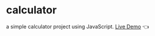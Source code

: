 # calculator
a simple calculator project using JavaScript.
[Live Demo](https://saifeddineboudokhane.github.io/Calculator/) :point_left:

